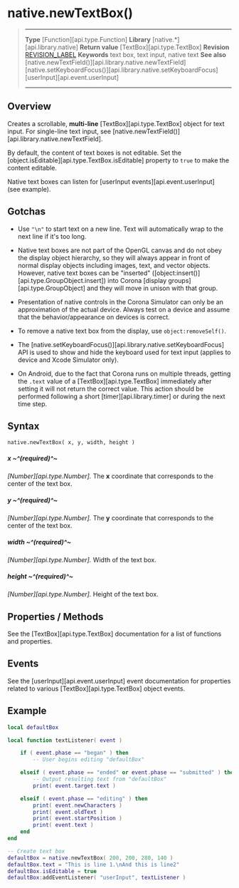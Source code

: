 # native.newTextBox()

> --------------------- ------------------------------------------------------------------------------------------
> __Type__              [Function][api.type.Function]
> __Library__           [native.*][api.library.native]
> __Return value__      [TextBox][api.type.TextBox]
> __Revision__          [REVISION_LABEL](REVISION_URL)
> __Keywords__          text box, text input, native text
> __See also__          [native.newTextField()][api.library.native.newTextField]
>						[native.setKeyboardFocus()][api.library.native.setKeyboardFocus]
>						[userInput][api.event.userInput]
> --------------------- ------------------------------------------------------------------------------------------

## Overview

Creates a scrollable, __multi-line__ [TextBox][api.type.TextBox] object for text input. For <nobr>single-line</nobr> text input, see [native.newTextField()][api.library.native.newTextField].

By default, the content of text boxes is not editable. Set the [object.isEditable][api.type.TextBox.isEditable] property to `true` to make the content editable.

Native text boxes can listen for [userInput events][api.event.userInput] (see&nbsp;example).


## Gotchas

* Use `"\n"` to start text on a new line. Text will automatically wrap to the next line if it's too long.

* Native text boxes are not part of the OpenGL canvas and do not obey the display object hierarchy, so they will always appear in front of normal display objects including images, text, and vector objects. However, native text boxes can be "inserted" ([object:insert()][api.type.GroupObject.insert]) into Corona [display groups][api.type.GroupObject] and they will move in unison with that group.

* Presentation of native controls in the Corona Simulator can only be an approximation of the actual device. Always test on a device and assume that the behavior/appearance on devices is correct.

* To remove a native text box from the display, use `object:removeSelf()`.

* The [native.setKeyboardFocus()][api.library.native.setKeyboardFocus] API is used to show and hide the keyboard used for text input (applies&nbsp;to device and Xcode Simulator&nbsp;only).

* On Android, due to the fact that Corona runs on multiple threads, getting the `.text` value of a [TextBox][api.type.TextBox] immediately after setting it will not return the correct value. This action should be performed following a short [timer][api.library.timer] or during the next time step.


## Syntax

	native.newTextBox( x, y, width, height )

##### x ~^(required)^~
_[Number][api.type.Number]._ The __x__ coordinate that corresponds to the center of the text box.

##### y ~^(required)^~
_[Number][api.type.Number]._ The __y__ coordinate that corresponds to the center of the text box.

##### width ~^(required)^~
_[Number][api.type.Number]._ Width of the text box.

##### height ~^(required)^~
_[Number][api.type.Number]._ Height of the text box.


## Properties / Methods

See the [TextBox][api.type.TextBox] documentation for a list of functions and properties.


## Events

See the [userInput][api.event.userInput] event documentation for properties related to various [TextBox][api.type.TextBox] object events.


## Example

`````lua
local defaultBox

local function textListener( event )

	if ( event.phase == "began" ) then
		-- User begins editing "defaultBox"

	elseif ( event.phase == "ended" or event.phase == "submitted" ) then
		-- Output resulting text from "defaultBox"
		print( event.target.text )

	elseif ( event.phase == "editing" ) then
		print( event.newCharacters )
		print( event.oldText )
		print( event.startPosition )
		print( event.text )
	end
end

-- Create text box
defaultBox = native.newTextBox( 200, 200, 280, 140 )
defaultBox.text = "This is line 1.\nAnd this is line2"
defaultBox.isEditable = true
defaultBox:addEventListener( "userInput", textListener )
`````
